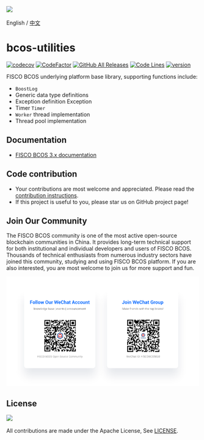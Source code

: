 ![](https://raw.githubusercontent.com/FISCO-BCOS/FISCO-BCOS/master/docs/FISCO_BCOS_Logo.svg?sanitize=true)

English / [中文](doc/README_CN.md)
# bcos-utilities

[![codecov](https://codecov.io/gh/FISCO-BCOS/bcos-utilities/branch/master/graph/badge.svg)](https://codecov.io/gh/FISCO-BCOS/bcos-utilities)
[![CodeFactor](https://www.codefactor.io/repository/github/fisco-bcos/bcos-utilities/badge)](https://www.codefactor.io/repository/github/fisco-bcos/bcos-utilities)
[![GitHub All Releases](https://img.shields.io/github/downloads/FISCO-BCOS/bcos-utilities/total.svg)](https://github.com/FISCO-BCOS/bcos-utilities)
[![Code Lines](https://tokei.rs/b1/github/FISCO-BCOS/bcos-utilities?category=code)](https://github.com/FISCO-BCOS/bcos-utilities)
[![version](https://img.shields.io/github/tag/FISCO-BCOS/bcos-utilities.svg)](https://github.com/FISCO-BCOS/bcos-utilities/releases/latest)


FISCO BCOS underlying platform base library, supporting functions include:

* `BoostLog`
* Generic data type definitions
* Exception definition Exception
* Timer `Timer`
* `Worker` thread implementation
* Thread pool implementation

## Documentation

- [FISCO BCOS 3.x documentation](https://fisco-bcos-doc.readthedocs.io/)

## Code contribution

- Your contributions are most welcome and appreciated. Please read the [contribution instructions](https://mp.weixin.qq.com/s/_w_auH8X4SQQWO3lhfNrbQ).
- If this project is useful to you, please star us on GitHub project page!

## Join Our Community

The FISCO BCOS community is one of the most active open-source blockchain communities in China. It provides long-term technical support for both institutional and individual developers and users of FISCO BCOS. Thousands of technical enthusiasts from numerous industry sectors have joined this community, studying and using FISCO BCOS platform. If you are also interested, you are most welcome to join us for more support and fun.

![](https://raw.githubusercontent.com/FISCO-BCOS/LargeFiles/master/images/QR_image_en.png)

## License

[![](https://img.shields.io/github/license/FISCO-BCOS/bcos-utilities.svg)](./LICENSE)

All contributions are made under the Apache License, See [LICENSE](./LICENSE).